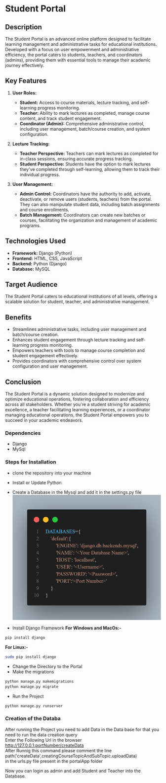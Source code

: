 # Student Portal

## Description
The Student Portal is an advanced online platform designed to facilitate learning management and administrative tasks for educational institutions. Developed with a focus on user empowerment and administrative efficiency, the portal caters to students, teachers, and coordinators (admins), providing them with essential tools to manage their academic journey effectively.

## Key Features

1. **User Roles:**
   - **Student:** Access to course materials, lecture tracking, and self-learning progress monitoring.
   - **Teacher:** Ability to mark lectures as completed, manage course content, and track student engagement.
   - **Coordinator (Admin):** Comprehensive administrative control, including user management, batch/course creation, and system configuration.

2. **Lecture Tracking:**
   - **Teacher Perspective:** Teachers can mark lectures as completed for in-class sessions, ensuring accurate progress tracking.
   - **Student Perspective:** Students have the option to mark lectures they've completed through self-learning, allowing them to track their individual progress.

3. **User Management:**
   - **Admin Control:** Coordinators have the authority to add, activate, deactivate, or remove users (students, teachers) from the portal. They can also manipulate student data, including batch assignments and course enrollments.
   - **Batch Management:** Coordinators can create new batches or courses, facilitating the organization and management of academic programs.

## Technologies Used
- **Framework:** Django (Python)
- **Frontend:** HTML, CSS, JavaScript
- **Backend:** Python (Django)
- **Database:** MySQL

## Target Audience
The Student Portal caters to educational institutions of all levels, offering a scalable solution for student, teacher, and administrative management.

## Benefits
- Streamlines administrative tasks, including user management and batch/course creation.
- Enhances student engagement through lecture tracking and self-learning progress monitoring.
- Empowers teachers with tools to manage course completion and student engagement effectively.
- Provides coordinators with comprehensive control over system configuration and user management.

## Conclusion
The Student Portal is a dynamic solution designed to modernize and optimize educational operations, fostering collaboration and efficiency across all stakeholders. Whether you're a student striving for academic excellence, a teacher facilitating learning experiences, or a coordinator managing educational operations, the Student Portal empowers you to succeed in your academic endeavors.

### Dependencies
- Django
- MySql

### Steps for Installation
- clone the repository into your machine
- Install or Update Python
- Create a Database in the Mysql and add it in the settings.py file
![Settings.py Image for Database connection](./static/images/databaseInSettings.png)

- Install Django Framework
**For Windows and MacOs:-**
```bash
pip install django
```
**For Linux:-**
```bash
sudo pip install django
```
- Change the Directory to the Portal
- Make the migrations
```bash
python manage.py makemigrations
python manage.py migrate
```
- Run the Project
```bash
python manage.py runserver
```

### Creation of the Databa
After running the Project you need to add Data in the Data base for that you need to run the data creation query  
Enter the Following Url in the browser
http://127.0.0.1:portNumber/createData  
After Runnig this command please comment the line  
path('createData',creatingCourseTopicAndSubTopic.uploadData)  
in the urls.py file present in the portalApp folder

Now you can login as admin and add Student and Teacher into the Database.
